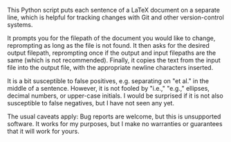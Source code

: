 This Python script puts each sentence of a LaTeX document on a separate line, which is helpful for tracking changes with Git and other version-control systems.

It prompts you for the filepath of the document you would like to change, reprompting as long as the file is not found. It then asks for the desired output filepath, reprompting once if the output and input filepaths are the same (which is not recommended). Finally, it copies the text from the input file into the output file, with the appropriate newline characters inserted.

It is a bit susceptible to false positives, e.g. separating on "et al." in the middle of a sentence. However, it is not fooled by "i.e.," "e.g.," ellipses, decimal numbers, or upper-case initials. I would be surprised if it is not also susceptible to false negatives, but I have not seen any yet.

The usual caveats apply: Bug reports are welcome, but this is unsupported software. It works for my purposes, but I make no warranties or guarantees that it will work for yours.
